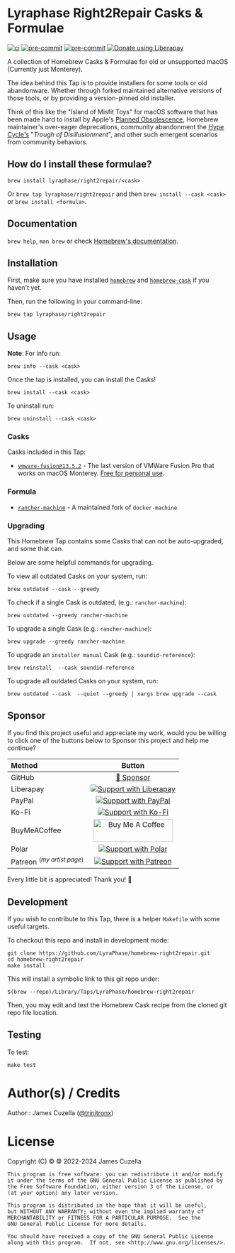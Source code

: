 <!-- markdownlint-configure-file
{
  "required-headings": {
    "headings": [
      "# Lyraphase Right2Repair Casks & Formulae",
      "*",
      "## How do I install these formulae?",
      "*",
      "## Documentation",
      "*",
      "## Installation",
      "*",
      "## Usage",
      "*",
      "### Casks",
      "*",
      "### Formula",
      "*",
      "### Upgrading",
      "*",
      "## Sponsor",
      "*",
      "## Development",
      "*",
      "## Testing",
      "*",
      "# Author(s) / Credits",
      "*"
    ]
  }
}
-->

# Lyraphase Right2Repair Casks & Formulae

[![ci](https://github.com/LyraPhase/homebrew-right2repair/actions/workflows/ci.yml/badge.svg)](https://github.com/LyraPhase/homebrew-right2repair/actions/workflows/ci.yml)
[![pre-commit](https://img.shields.io/badge/pre--commit-enabled-brightgreen?logo=pre-commit&logoColor=white)](https://github.com/pre-commit/pre-commit)
[![pre-commit](https://github.com/LyraPhase/homebrew-right2repair/actions/workflows/pre-commit.yml/badge.svg)](https://github.com/LyraPhase/homebrew-right2repair/actions/workflows/pre-commit.yml)
[![Donate using Liberapay](https://liberapay.com/assets/widgets/donate.svg)](https://liberapay.com/trinitronx/donate)

<!-- markdownlint-disable MD012 MD033  -->
<!-- <kbd>[<img alt="Donate using GitHub Sponsors" src="./assets/heart-24.svg"](https://github.com/sponsors/trinitronx)></kbd>
<span style="color:#c96198" />[![Donate using GitHub Sponsors](./assets/heart-24.svg)](https://github.com/sponsors/trinitronx)</span>

<span style="color:#c96198" />[![Donate using GitHub Sponsors](./assets/heart-24.svg)](https://github.com/sponsors/trinitronx)</span>
-->
<!-- markdownlint-enable MD012 MD033  -->

A collection of Homebrew Casks & Formulae for old or unsupported macOS
(Currently just Monterey).

The idea behind this Tap is to provide installers for some tools or old
abandonware.
Whether through forked maintained alternative versions of those tools, or by
providing a version-pinned old installer.

Think of this like the "Island of Misfit Toys" for macOS software that has been
made hard to install by Apple's [Planned Obsolescence][planned-obsolescence],
Homebrew maintainer's over-eager deprecations, community abandonment the
[Hype Cycle's][hype-cycle] "_Trough of Disillusionment_", and other such
emergent scenarios from community behaviors.

## How do I install these formulae?

`brew install lyraphase/right2repair/<cask>`

Or `brew tap lyraphase/right2repair` and then `brew install --cask <cask>`
or `brew install <formula>`.

## Documentation

`brew help`, `man brew` or check [Homebrew's documentation](https://docs.brew.sh).

## Installation

First, make sure you have installed [`homebrew`](https://brew.sh) and
[`homebrew-cask`](http://caskroom.io/) if you haven't yet.

Then, run the following in your command-line:

    brew tap lyraphase/right2repair

## Usage

**Note**: For info run:

    brew info --cask <cask>

Once the tap is installed, you can install the Casks!

    brew install --cask <cask>

To uninstall run:

    brew uninstall --cask <cask>

### Casks

Casks included in this Tap:

- [`vmware-fusion@13.5.2`][vmware-fusion] - The last version of VMWare Fusion
  Pro that works on macOS Monterey. [Free for personal use][vmware-fusion-free].

### Formula

- [`rancher-machine`][rancher-machine] - A maintained fork of `docker-machine`

### Upgrading

This Homebrew Tap contains some Casks that can not be auto-upgraded, and some
that can.

Below are some helpful commands for upgrading.

To view all outdated Casks on your system, run:

    brew outdated --cask --greedy

To check if a single Cask is outdated, (e.g.: `rancher-machine`):

    brew outdated --greedy rancher-machine

To upgrade a single Cask (e.g.: `rancher-machine`):

    brew upgrade --greedy rancher-machine

To upgrade an `installer manual` Cask (e.g.: `soundid-reference`):

    brew reinstall  --cask soundid-reference

To upgrade all outdated Casks on your system, run:

    brew outdated --cask  --quiet --greedy | xargs brew upgrade --cask

## Sponsor

If you find this project useful and appreciate my work,
would you be willing to click one of the buttons below to Sponsor this project
and help me continue?

<!-- markdownlint-disable MD013 MD033  -->
| Method       | Button                                                                                                                               |
| :----------- | :----------------------------------------------------------------------------------------------------------------------------------: |
| GitHub       | [💖 Sponsor](https://github.com/sponsors/trinitronx)                                                                                 |
| Liberapay    | [![Support with Liberapay](https://liberapay.com/assets/widgets/donate.svg)](https://liberapay.com/trinitronx/donate)                |
| PayPal       | [![Support with PayPal](https://www.paypalobjects.com/en_US/i/btn/btn_donateCC_LG.gif)](https://paypal.me/JamesCuzella)              |
| Ko-Fi        | [![Support with Ko-Fi](https://ko-fi.com/img/githubbutton_sm.svg)](https://ko-fi.com/trinitronx)                                     |
| BuyMeACoffee | [<img alt="Buy Me A Coffee" src="https://cdn.buymeacoffee.com/buttons/v2/default-yellow.png" height="51px" width="180px" />](https://www.buymeacoffee.com/TrinitronX) |
| Polar        | [![Support with Polar](https://polar.sh/embed/seeks-funding-shield.svg?org=lyraphase)](https://polar.sh/lyraphase)                   |
| Patreon <sup>(_my artist page_)</sup> | [![Support with Patreon](https://img.shields.io/endpoint.svg?url=https%3A%2F%2Fshieldsio-patreon.vercel.app%2Fapi%3Fusername%3Dphasik%26type%3Dpatrons&style=for-the-badge)](https://www.patreon.com/bePatron?u=16585899)                                     |
<!-- markdownlint-enable MD013 MD033  -->

Every little bit is appreciated! Thank you! 🙏

## Development

If you wish to contribute to this Tap, there is a helper `Makefile` with some
useful targets.

To checkout this repo and install in development mode:

    git clone https://github.com/LyraPhase/homebrew-right2repair.git
    cd homebrew-right2repair
    make install

This will install a symbolic link to this git repo under:

    $(brew --repo)/Library/Taps/LyraPhase/homebrew-right2repair

Then, you may edit and test the Homebrew Cask recipe from the cloned git repo
file location.

## Testing

To test:

    make test

# Author(s) / Credits

Author:: James Cuzella ([@trinitronx][keybase-id])

# License

Copyright (C) © 🄯  2022-2024 James Cuzella

    This program is free software: you can redistribute it and/or modify
    it under the terms of the GNU General Public License as published by
    the Free Software Foundation, either version 3 of the License, or
    (at your option) any later version.

    This program is distributed in the hope that it will be useful,
    but WITHOUT ANY WARRANTY; without even the implied warranty of
    MERCHANTABILITY or FITNESS FOR A PARTICULAR PURPOSE.  See the
    GNU General Public License for more details.

    You should have received a copy of the GNU General Public License
    along with this program.  If not, see <http://www.gnu.org/licenses/>.

[keybase-id]: https://gist.github.com/trinitronx/aee110cbdf55e67185dc44272784e694
[vmware-fusion]: https://docs.vmware.com/en/VMware-Fusion/13.5.2/rn/vmware-fusion-1352-release-notes/index.html
[vmware-fusion-free]: https://blogs.vmware.com/teamfusion/2020/08/announcing-fusion-12-and-workstation-16.html
[rancher-machine]: https://github.com/rancher/machine
[planned-obsolescence]: https://en.wikipedia.org/wiki/Planned_obsolescence
[hype-cycle]: https://en.wikipedia.org/wiki/Gartner_hype_cycle
